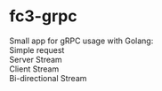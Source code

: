 # fc3-grpc

 Small app for gRPC usage with Golang:  
 Simple request  
 Server Stream    
 Client Stream  
 Bi-directional Stream
